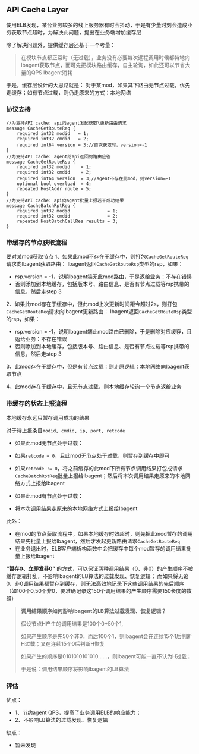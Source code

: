 ## API Cache Layer

使用ELB发现，某台业务较多的线上服务器有时会抖动，于是有少量时刻会造成业务获取节点超时，为解决此问题，提出在业务端增加缓存层

除了解决问题外，提供缓存层还基于一个考量：
>在模块节点都正常时（无过载），业务没有必要每次远程调用时候都特地向lbagent获取节点，而可先把模块路由缓存，自主轮询，如此还可以节省大量的QPS lbagent消耗

于是，缓存层设计的大思路就是：
对于某mod，如果其下路由无节点过载，优先走缓存；如有节点过载，则仍走原来的方式：本地网络

### 协议支持

    //为支持API cache: api向agent发起获取\更新路由请求
    message CacheGetRouteReq {
        required int32 modid   = 1;
        required int32 cmdid   = 2;
        required int64 version = 3;//首次获取时，version=-1
    }
    //为支持API cache: agent给api返回的路由应答
    message CacheGetRouteRsp {
        required int32 modid    = 1;
        required int32 cmdid    = 2;
        required int64 version  = 3;//agent不存在此mod，则version=-1
        optional bool overload  = 4;
        repeated HostAddr route = 5;
    }
    //为支持API cache: api向agent批量上报若干成功结果
    message CacheBatchRptReq {
        required int32 modid              = 1;
        required int32 cmdid              = 2;
        repeated HostBatchCallRes results = 3;
    }

### 带缓存的节点获取流程

要对某mod获取节点
1、如果此mod不存在于缓存中，则打包`CacheGetRouteReq`请求向lbagent获取路由：
lbagent返回`CacheGetRouteRsp`类型的rsp，如果：
- rsp.version = -1，说明lbagent端无此mod路由，于是返给业务：不存在错误
- 否则添加到本地缓存，包括版本号、路由信息、是否有节点过载等rsp携带的信息，然后走step 3

2、如果此mod存在于缓存中，但此mod上次更新时间距今超过2s，则打包`CacheGetRouteReq`请求向lbagent更新路由：
lbagent返回`CacheGetRouteRsp`类型的rsp，如果：
- rsp.version = -1，说明lbagent端此mod路由已删除，于是删除对应缓存，且返给业务：不存在错误
- 否则添加到本地缓存，包括版本号、路由信息、是否有节点过载等rsp携带的信息，然后走step 3

3、此mod存在于缓存中，但是有节点过载：则走原逻辑：本地网络向lbagent获取节点

4、此mod存在于缓存中，且无节点过载，则本地缓存轮询一个节点返给业务

### 带缓存的状态上报流程

本地缓存永远只暂存调用成功的结果

对于待上报条目`modid, cmdid, ip, port, retcode`
- 如果此mod无节点处于过载：
 - 如果`retcode = 0`，且此mod无节点处于过载，则暂存到缓存中即可
 - 如果`retcode != 0`，将之前缓存的此mod下所有节点调用结果打包成请求`CacheBatchRptReq`批量上报给lbagent；然后将本次调用结果走原来的本地网络方式上报给lbagent

- 如果此mod有节点处于过载：
 - 将本次调用结果走原来的本地网络方式上报给lbagent

此外：
- 在mod的节点获取流程中，如果本地缓存时效超时，则先把此mod暂存的调用结果先批量上报给lbagent，然后才发起更新路由请求`CacheGetRouteReq`
- 在业务退出时，ELB客户端析构函数中会把缓存中每个mod暂存的调用结果批量上报给lbagent

**“暂存0、立即发非0”** 的方式，可以保证两种调用结果（0、非0）的产生顺序不被缓存逻辑打乱，不影响lbagent的LB算法的过载发现、恢复逻辑；
而如果将无论0、非0调用结果都暂存到缓存，则无法高效地记录下这些调用结果的先后顺序（如100个0,50个非0，要准确记录这150个调用结果的产生顺序需要150长度的数组）

>**调用结果顺序如何影响lbagent的LB算法过载发现、恢复逻辑？**
>
>假设节点H产生的调用结果是100个0+50个1,
>
>如果产生顺序是先50个非0，而后100个1，则lbagent会在连续15个1后判断H过载；又在连续15个0后判断H恢复
>
>如果产生的顺序是0101010101010......，则lbagent可能一直不认为H过载；
>
>于是说：调用结果顺序将影响lbagent的LB算法

### 评估

优点：
- 1、节约agent QPS，提高了业务调用ELB的响应能力；
- 2、不影响LB算法的过载发现、恢复逻辑

缺点：
- 暂未发现
